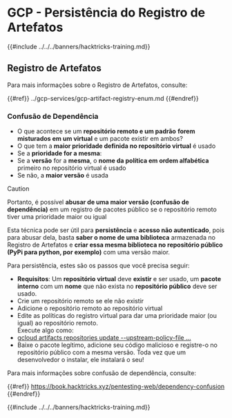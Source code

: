 # GCP - Persistência do Registro de Artefatos

{{#include ../../../banners/hacktricks-training.md}}

## Registro de Artefatos

Para mais informações sobre o Registro de Artefatos, consulte:

{{#ref}}
../gcp-services/gcp-artifact-registry-enum.md
{{#endref}}

### Confusão de Dependência

- O que acontece se um **repositório remoto e um padrão** **forem misturados em um virtual** e um pacote existir em ambos?
- O que tem a **maior prioridade definida no repositório virtual** é usado
- Se a **prioridade for a mesma**:
- Se a **versão** for a **mesma**, o **nome da política em ordem alfabética** primeiro no repositório virtual é usado
- Se não, a **maior versão** é usada

> [!CAUTION]
> Portanto, é possível **abusar de uma maior versão (confusão de dependência)** em um registro de pacotes público se o repositório remoto tiver uma prioridade maior ou igual

Esta técnica pode ser útil para **persistência** e **acesso não autenticado**, pois para abusar dela, basta **saber o nome de uma biblioteca** armazenada no Registro de Artefatos e **criar essa mesma biblioteca no repositório público (PyPi para python, por exemplo)** com uma versão maior.

Para persistência, estes são os passos que você precisa seguir:

- **Requisitos**: Um **repositório virtual** deve **existir** e ser usado, um **pacote interno** com um **nome** que não exista no **repositório público** deve ser usado.
- Crie um repositório remoto se ele não existir
- Adicione o repositório remoto ao repositório virtual
- Edite as políticas do registro virtual para dar uma prioridade maior (ou igual) ao repositório remoto.\
Execute algo como:
- [gcloud artifacts repositories update --upstream-policy-file ...](https://cloud.google.com/sdk/gcloud/reference/artifacts/repositories/update#--upstream-policy-file)
- Baixe o pacote legítimo, adicione seu código malicioso e registre-o no repositório público com a mesma versão. Toda vez que um desenvolvedor o instalar, ele instalará o seu!

Para mais informações sobre confusão de dependência, consulte:

{{#ref}}
https://book.hacktricks.xyz/pentesting-web/dependency-confusion
{{#endref}}

{{#include ../../../banners/hacktricks-training.md}}
